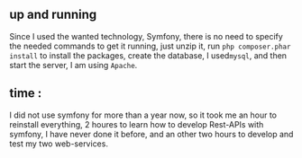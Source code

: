 ## up and running

Since I used the wanted technology, Symfony, there is no need to specify the needed commands to get it running,
just unzip it, run `php composer.phar install` to install the packages, create the database, I used`mysql`,
and then start the server, I am using `Apache`.

## time :

I did not use symfony for more than a year now, so it took me an hour to reinstall everything,
2 houres to learn how to develop Rest-APIs with symfony, I have never done it before, 
and an other two hours to develop and test my two web-services.
